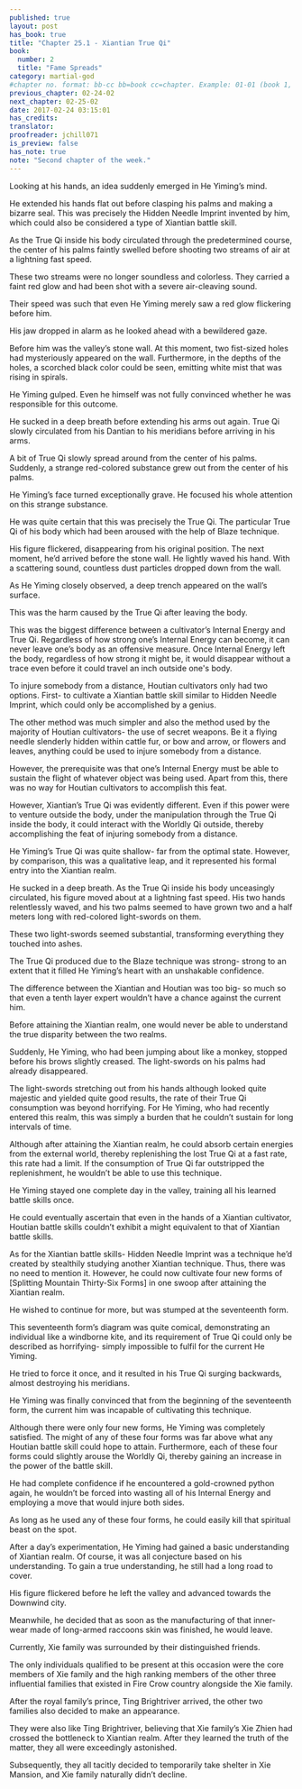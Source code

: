 ```yaml
---
published: true
layout: post
has_book: true
title: "Chapter 25.1 - Xiantian True Qi"
book:
  number: 2
  title: "Fame Spreads"
category: martial-god
#chapter no. format: bb-cc bb=book cc=chapter. Example: 01-01 (book 1, chapter 1)
previous_chapter: 02-24-02
next_chapter: 02-25-02
date: 2017-02-24 03:15:01 
has_credits:
translator:
proofreader: jchill071
is_preview: false
has_note: true
note: "Second chapter of the week."
---
```

Looking at his hands, an idea suddenly emerged in He Yiming’s mind.

He extended his hands flat out before clasping his palms and making a bizarre seal. This was precisely the Hidden Needle Imprint invented by him, which could also be considered a type of Xiantian battle skill.
<!--more-->

As the True Qi inside his body circulated through the predetermined course, the center of his palms faintly swelled before shooting two streams of air at a lightning fast speed.

These two streams were no longer soundless and colorless. They carried a faint red glow and had been shot with a severe air-cleaving sound.

Their speed was such that even He Yiming merely saw a red glow flickering before him.

His jaw dropped in alarm as he looked ahead with a bewildered gaze.

Before him was the valley’s stone wall. At this moment, two fist-sized holes had mysteriously appeared on the wall. Furthermore, in the depths of the holes, a scorched black color could be seen, emitting white mist that was rising in spirals.

He Yiming gulped. Even he himself was not fully convinced whether he was responsible for this outcome.

He sucked in a deep breath before extending his arms out again. True Qi slowly circulated from his Dantian to his meridians before arriving in his arms.

A bit of True Qi slowly spread around from the center of his palms. Suddenly, a strange red-colored substance grew out from the center of his palms.

He Yiming’s face turned exceptionally grave. He focused his whole attention on this strange substance.

He was quite certain that this was precisely the True Qi. The particular True Qi of his body which had been aroused with the help of Blaze technique.

His figure flickered, disappearing from his original position. The next moment, he’d arrived before the stone wall. He lightly waved his hand. With a scattering sound, countless dust particles dropped down from the wall.

As He Yiming closely observed, a deep trench appeared on the wall’s surface.

This was the harm caused by the True Qi after leaving the body.

This was the biggest difference between a cultivator’s Internal Energy and True Qi. Regardless of how strong one’s Internal Energy can become, it can never leave one’s body as an offensive measure. Once Internal Energy left the body, regardless of how strong it might be, it would disappear without a trace even before it could travel an inch outside one's body.

To injure somebody from a distance, Houtian cultivators only had two options. First- to cultivate a Xiantian battle skill similar to Hidden Needle Imprint, which could only be accomplished by a genius.

The other method was much simpler and also the method used by the majority of Houtian cultivators- the use of secret weapons. Be it a flying needle slenderly hidden within cattle fur, or bow and arrow, or flowers and leaves, anything could be used to injure somebody from a distance.

However, the prerequisite was that one’s Internal Energy must be able to sustain the flight of whatever object was being used. Apart from this, there was no way for Houtian cultivators to accomplish this feat.

However, Xiantian’s True Qi was evidently different. Even if this power were to venture outside the body, under the manipulation through the True Qi inside the body, it could interact with the Worldly Qi outside, thereby accomplishing the feat of injuring somebody from a distance.

 He Yiming’s True Qi was quite shallow- far from the optimal state. However, by comparison, this was a qualitative leap, and it represented his formal entry into the Xiantian realm.

He sucked in a deep breath. As the True Qi inside his body unceasingly circulated, his figure moved about at a lightning fast speed. His two hands relentlessly waved, and his two palms seemed to have grown two and a half meters long with red-colored light-swords on them.

These two light-swords seemed substantial, transforming everything they touched into ashes.

The True Qi produced due to the Blaze technique was strong- strong to an extent that it filled He Yiming’s heart with an unshakable confidence.

The difference between the Xiantian and Houtian was too big- so much so that even a tenth layer expert wouldn’t have a chance against the current him.

Before attaining the Xiantian realm, one would never be able to understand the true disparity between the two realms.

Suddenly, He Yiming, who had been jumping about like a monkey, stopped before his brows slightly creased. The light-swords on his palms had already disappeared.

The light-swords stretching out from his hands although looked quite majestic and yielded quite good results, the rate of their True Qi consumption was beyond horrifying. For He Yiming, who had recently entered this realm, this was simply a burden that he couldn’t sustain for long intervals of time.

Although after attaining the Xiantian realm, he could absorb certain energies from the external world, thereby replenishing the lost True Qi at a fast rate, this rate had a limit. If the consumption of True Qi far outstripped the replenishment, he wouldn’t be able to use this technique.

He Yiming stayed one complete day in the valley, training all his learned battle skills once.

He could eventually ascertain that even in the hands of a Xiantian cultivator, Houtian battle skills couldn’t exhibit a might equivalent to that of Xiantian battle skills.

As for the Xiantian battle skills- Hidden Needle Imprint was a technique he’d created by stealthily studying another Xiantian technique. Thus, there was no need to mention it. However, he could now cultivate four new forms of [Splitting Mountain Thirty-Six Forms] in one swoop after attaining the Xiantian realm.

He wished to continue for more, but was stumped at the seventeenth form.

This seventeenth form’s diagram was quite comical, demonstrating an individual like a windborne kite, and its requirement of True Qi could only be described as horrifying- simply impossible to fulfil for the current He Yiming.

He tried to force it once, and it resulted in his True Qi surging backwards, almost destroying his meridians.

He Yiming was finally convinced that from the beginning of the seventeenth form, the current him was incapable of cultivating this technique.

Although there were only four new forms, He Yiming was completely satisfied. The might of any of these four forms was far above what any Houtian battle skill could hope to attain. Furthermore, each of these four forms could slightly arouse the Worldly Qi, thereby gaining an increase in the power of the battle skill.

He had complete confidence if he encountered a gold-crowned python again, he wouldn’t be forced into wasting all of his Internal Energy and employing a move that would injure both sides.

As long as he used any of these four forms, he could easily kill that spiritual beast on the spot.

After a day’s experimentation, He Yiming had gained a basic understanding of Xiantian realm. Of course, it was all conjecture based on his understanding. To gain a true understanding, he still had a long road to cover.

His figure flickered before he left the valley and advanced towards the Downwind city.

Meanwhile, he decided that as soon as the manufacturing of that inner-wear made of long-armed raccoons skin was finished, he would leave.

Currently, Xie family was surrounded by their distinguished friends.  

The only individuals qualified to be present at this occasion were the core members of Xie family and the high ranking members of the other three influential families that existed in Fire Crow country alongside the Xie family.

After the royal family’s prince, Ting Brightriver arrived, the other two families also decided to make an appearance.

They were also like Ting Brightriver, believing that Xie family’s Xie Zhien had crossed the bottleneck to Xiantian realm. After they learned the truth of the matter, they all were exceedingly astonished.

Subsequently, they all tacitly decided to temporarily take shelter in Xie Mansion, and Xie family naturally didn’t decline.
